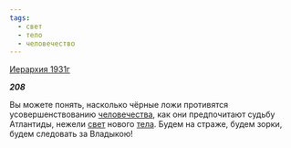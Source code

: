 ```yaml
---
tags:
  - свет
  - тело
  - человечество
---
```

[Иерархия 1931г](https://127.0.0.1:4002/agni/1931)

___208___

Вы можете понять, насколько чёрные ложи противятся усовершенствованию [человечества](../../../tags/#человечество), как они предпочитают судьбу Атлантиды, нежели [свет](../../../tags/#свет) нового [тела](../../../tags/#тело). Будем на страже, будем зорки, будем следовать за Владыкою!   


